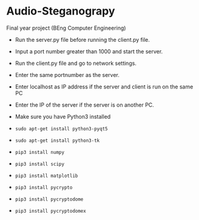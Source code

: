 # Audio-Steganograpy

Final year project (BEng Computer Engineering)

- Run the server.py file before running the client.py file.
- Input a port number greater than 1000 and start the server.
- Run the client.py file and go to network settings.
- Enter the same portnumber as the server.
- Enter localhost as IP address if the server and client is run on the same PC
- Enter the IP of the server if the server is on another PC.

- Make sure you have Python3 installed
- `sudo apt-get install python3-pyqt5`
- `sudo apt-get install python3-tk`
- `pip3 install numpy`
- `pip3 install scipy`
- `pip3 install matplotlib`
- `pip3 install pycrypto`
- `pip3 install pycryptodome`
- `pip3 install pycryptodomex`
